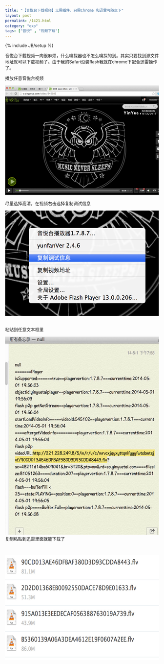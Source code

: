 ```yaml
---
title: "【音悦台下载视频】无需插件，只需Chrome 和迅雷可随意下"
layout: post
permalink: /1421.html
category: "exp"
tags: ["音悦" , "视频下载"]
---
```

{% include JB/setup %}

音悦台下载视频一向很麻烦，什么嗅探器也不怎么嗅探的到。其实只要找到源文件地址就可以下载视频了。由于我的Safari没装flash我就在chrome下配合迅雷操作了。

播放任意音悦台视频

<div class="mbn">
  <p>
    <a href="/wp-content/uploads/sinapicv2-backup/1421-ww1-large-a316108djw1enviuf8vo2j20qo0iywhs.jpg" target="_blank"><img src="/wp-content/uploads/sinapicv2-backup/1421-ww1-large-a316108djw1enviuf8vo2j20qo0iywhs.jpg" alt="【音悦台下载视频】无需插件，只需Chrome 和迅雷可随意下" /></a>
  </p>
</div>

尽量选择高清，在视频右击选择复制调试信息

<div class="mbn">
  <a href="/wp-content/uploads/sinapicv2-backup/1421-ww2-bmiddle-a316108djw1enviuz57rmj20lk0eqtbn.jpg" target="_blank"><img src="/wp-content/uploads/sinapicv2-backup/1421-ww2-large-a316108djw1enviuz57rmj20lk0eqtbn.jpg" alt="【音悦台下载视频】无需插件，只需Chrome 和迅雷可随意下" /></a>
</div>

<br style="color: #111111;" />粘贴到任意文本框里

<div class="mbn">
  <a href="/wp-content/uploads/sinapicv2-backup/1421-ww2-bmiddle-a316108djw1enviwt5at6j20q60sg0y6.jpg" target="_blank"><img class="" src="/wp-content/uploads/sinapicv2-backup/1421-ww2-large-a316108djw1enviwt5at6j20q60sg0y6.jpg" alt="【音悦台下载视频】无需插件，只需Chrome 和迅雷可随意下" width="596" height="647" /></a>
</div>

<div class="mbn">
  复制粘贴到迅雷里面就能下载了
</div>

<span style="color: #111111; font-size: x-large;"> <a href="/wp-content/uploads/sinapicv2-backup/1421-ww1-bmiddle-a316108djw1envixp52h2j20l80bk76p.jpg" target="_blank"><img class="" src="/wp-content/uploads/sinapicv2-backup/1421-ww1-large-a316108djw1envixp52h2j20l80bk76p.jpg" alt="【音悦台下载视频】无需插件，只需Chrome 和迅雷可随意下" width="623" height="343" /></a></span>

<span style="color: #111111; font-size: x-large;"><br /> </span>


